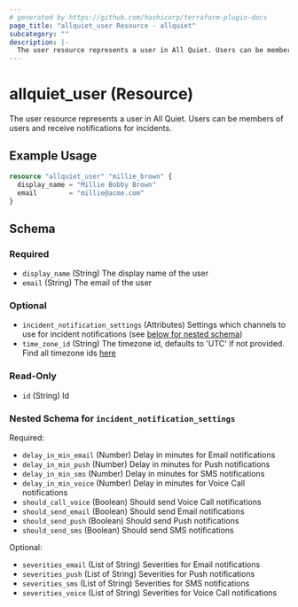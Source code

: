 ```yaml
---
# generated by https://github.com/hashicorp/terraform-plugin-docs
page_title: "allquiet_user Resource - allquiet"
subcategory: ""
description: |-
  The user resource represents a user in All Quiet. Users can be members of users and receive notifications for incidents.
---
```


# allquiet_user (Resource)

The user resource represents a user in All Quiet. Users can be members of users and receive notifications for incidents.

## Example Usage

```terraform
resource "allquiet_user" "millie_brown" {
  display_name = "Millie Bobby Brown"
  email        = "millie@acme.com"
}
```

<!-- schema generated by tfplugindocs -->
## Schema

### Required

- `display_name` (String) The display name of the user
- `email` (String) The email of the user

### Optional

- `incident_notification_settings` (Attributes) Settings which channels to use for incident notifications (see [below for nested schema](#nestedatt--incident_notification_settings))
- `time_zone_id` (String) The timezone id, defaults to 'UTC' if not provided. Find all timezone ids [here](https://allquiet.app/api/public/v1/timezone)

### Read-Only

- `id` (String) Id

<a id="nestedatt--incident_notification_settings"></a>
### Nested Schema for `incident_notification_settings`

Required:

- `delay_in_min_email` (Number) Delay in minutes for Email notifications
- `delay_in_min_push` (Number) Delay in minutes for Push notifications
- `delay_in_min_sms` (Number) Delay in minutes for SMS notifications
- `delay_in_min_voice` (Number) Delay in minutes for Voice Call notifications
- `should_call_voice` (Boolean) Should send Voice Call notifications
- `should_send_email` (Boolean) Should send Email notifications
- `should_send_push` (Boolean) Should send Push notifications
- `should_send_sms` (Boolean) Should send SMS notifications

Optional:

- `severities_email` (List of String) Severities for Email notifications
- `severities_push` (List of String) Severities for Push notifications
- `severities_sms` (List of String) Severities for SMS notifications
- `severities_voice` (List of String) Severities for Voice Call notifications
